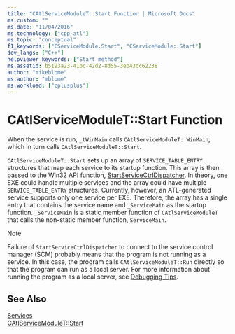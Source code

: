 ```yaml
---
title: "CAtlServiceModuleT::Start Function | Microsoft Docs"
ms.custom: ""
ms.date: "11/04/2016"
ms.technology: ["cpp-atl"]
ms.topic: "conceptual"
f1_keywords: ["CServiceModule.Start", "CServiceModule::Start"]
dev_langs: ["C++"]
helpviewer_keywords: ["Start method"]
ms.assetid: b5193a23-41bc-42d2-8d55-3eb43dc62238
author: "mikeblome"
ms.author: "mblome"
ms.workload: ["cplusplus"]
---
```

# CAtlServiceModuleT::Start Function

When the service is run, `_tWinMain` calls `CAtlServiceModuleT::WinMain`, which in turn calls `CAtlServiceModuleT::Start`.

`CAtlServiceModuleT::Start` sets up an array of `SERVICE_TABLE_ENTRY` structures that map each service to its startup function. This array is then passed to the Win32 API function, [StartServiceCtrlDispatcher](/windows/desktop/api/winsvc/nf-winsvc-startservicectrldispatchera). In theory, one EXE could handle multiple services and the array could have multiple `SERVICE_TABLE_ENTRY` structures. Currently, however, an ATL-generated service supports only one service per EXE. Therefore, the array has a single entry that contains the service name and `_ServiceMain` as the startup function. `_ServiceMain` is a static member function of `CAtlServiceModuleT` that calls the non-static member function, `ServiceMain`.

> [!NOTE]
>  Failure of `StartServiceCtrlDispatcher` to connect to the service control manager (SCM) probably means that the program is not running as a service. In this case, the program calls `CAtlServiceModuleT::Run` directly so that the program can run as a local server. For more information about running the program as a local server, see [Debugging Tips](../atl/debugging-tips.md).

## See Also

[Services](../atl/atl-services.md)   
[CAtlServiceModuleT::Start](../atl/reference/catlservicemodulet-class.md#start)

